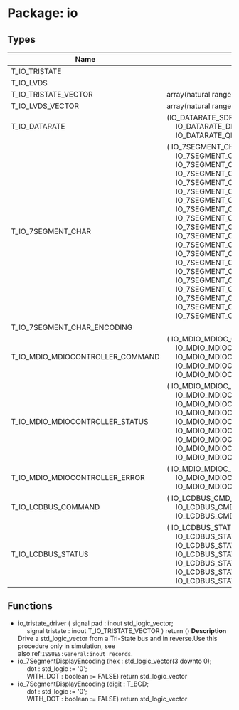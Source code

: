 # Package: io

## Types

| Name                             | Type                                                                                                                                                                                                                                                                                                                                                                                                                                                                                                                                                                                                                                                                                                                                                                                                                                                                                                                                                                                                                                                                                                                                | Description                                                                                                                                                              |
| -------------------------------- | ----------------------------------------------------------------------------------------------------------------------------------------------------------------------------------------------------------------------------------------------------------------------------------------------------------------------------------------------------------------------------------------------------------------------------------------------------------------------------------------------------------------------------------------------------------------------------------------------------------------------------------------------------------------------------------------------------------------------------------------------------------------------------------------------------------------------------------------------------------------------------------------------------------------------------------------------------------------------------------------------------------------------------------------------------------------------------------------------------------------------------------- | ------------------------------------------------------------------------------------------------------------------------------------------------------------------------ |
| T_IO_TRISTATE                    |                                                                                                                                                                                                                                                                                                                                                                                                                                                                                                                                                                                                                                                                                                                                                                                                                                                                                                                                                                                                                                                                                                                                     |                                                                                                                                                                          |
| T_IO_LVDS                        |                                                                                                                                                                                                                                                                                                                                                                                                                                                                                                                                                                                                                                                                                                                                                                                                                                                                                                                                                                                                                                                                                                                                     |                                                                                                                                                                          |
| T_IO_TRISTATE_VECTOR             | array(natural range <>) of T_IO_TRISTATE                                                                                                                                                                                                                                                                                                                                                                                                                                                                                                                                                                                                                                                                                                                                                                                                                                                                                                                                                                                                                                                                                            | Do not use this type for ``inout`` ports of synthesizable IP cores to drivevalues in both directions, see also:ref:`ISSUES:General:inout_records`.                       |
| T_IO_LVDS_VECTOR                 | array(natural range <>) of T_IO_LVDS                                                                                                                                                                                                                                                                                                                                                                                                                                                                                                                                                                                                                                                                                                                                                                                                                                                                                                                                                                                                                                                                                                |                                                                                                                                                                          |
| T_IO_DATARATE                    | (IO_DATARATE_SDR,<br><span style="padding-left:20px"> IO_DATARATE_DDR,<br><span style="padding-left:20px"> IO_DATARATE_QDR)                                                                                                                                                                                                                                                                                                                                                                                                                                                                                                                                                                                                                                                                                                                                                                                                                                                                                                                                                                                                         |                                                                                                                                                                          |
| T_IO_7SEGMENT_CHAR               | ( IO_7SEGMENT_CHAR_0,<br><span style="padding-left:20px"> IO_7SEGMENT_CHAR_1,<br><span style="padding-left:20px"> IO_7SEGMENT_CHAR_2,<br><span style="padding-left:20px"> IO_7SEGMENT_CHAR_3,<br><span style="padding-left:20px"> IO_7SEGMENT_CHAR_4,<br><span style="padding-left:20px"> IO_7SEGMENT_CHAR_5,<br><span style="padding-left:20px"> IO_7SEGMENT_CHAR_6,<br><span style="padding-left:20px"> IO_7SEGMENT_CHAR_7,<br><span style="padding-left:20px"> IO_7SEGMENT_CHAR_8,<br><span style="padding-left:20px"> IO_7SEGMENT_CHAR_9,<br><span style="padding-left:20px"> IO_7SEGMENT_CHAR_A,<br><span style="padding-left:20px"> IO_7SEGMENT_CHAR_B,<br><span style="padding-left:20px"> IO_7SEGMENT_CHAR_C,<br><span style="padding-left:20px"> IO_7SEGMENT_CHAR_D,<br><span style="padding-left:20px"> IO_7SEGMENT_CHAR_E,<br><span style="padding-left:20px"> IO_7SEGMENT_CHAR_F,<br><span style="padding-left:20px"> IO_7SEGMENT_CHAR_H,<br><span style="padding-left:20px"> IO_7SEGMENT_CHAR_O,<br><span style="padding-left:20px"> IO_7SEGMENT_CHAR_U,<br><span style="padding-left:20px"> IO_7SEGMENT_CHAR_MINUS )  |                                                                                                                                                                          |
| T_IO_7SEGMENT_CHAR_ENCODING      |                                                                                                                                                                                                                                                                                                                                                                                                                                                                                                                                                                                                                                                                                                                                                                                                                                                                                                                                                                                                                                                                                                                                     |                                                                                                                                                                          |
| T_IO_MDIO_MDIOCONTROLLER_COMMAND | ( IO_MDIO_MDIOC_CMD_NONE,<br><span style="padding-left:20px"> IO_MDIO_MDIOC_CMD_CHECK_ADDRESS,<br><span style="padding-left:20px"> IO_MDIO_MDIOC_CMD_READ,<br><span style="padding-left:20px"> IO_MDIO_MDIOC_CMD_WRITE,<br><span style="padding-left:20px"> IO_MDIO_MDIOC_CMD_ABORT )                                                                                                                                                                                                                                                                                                                                                                                                                                                                                                                                                                                                                                                                                                                                                                                                                                               | MDIOController========================================================================================================================================================== |
| T_IO_MDIO_MDIOCONTROLLER_STATUS  | ( IO_MDIO_MDIOC_STATUS_IDLE,<br><span style="padding-left:20px"> IO_MDIO_MDIOC_STATUS_CHECKING,<br><span style="padding-left:20px"> IO_MDIO_MDIOC_STATUS_CHECK_OK,<br><span style="padding-left:20px"> IO_MDIO_MDIOC_STATUS_CHECK_FAILED,<br><span style="padding-left:20px"> IO_MDIO_MDIOC_STATUS_READING,<br><span style="padding-left:20px"> IO_MDIO_MDIOC_STATUS_READ_COMPLETE,<br><span style="padding-left:20px"> IO_MDIO_MDIOC_STATUS_WRITING,<br><span style="padding-left:20px"> IO_MDIO_MDIOC_STATUS_WRITE_COMPLETE,<br><span style="padding-left:20px"> IO_MDIO_MDIOC_STATUS_ERROR )                                                                                                                                                                                                                                                                                                                                                                                                                                                                                                                                     |                                                                                                                                                                          |
| T_IO_MDIO_MDIOCONTROLLER_ERROR   | ( IO_MDIO_MDIOC_ERROR_NONE,<br><span style="padding-left:20px"> IO_MDIO_MDIOC_ERROR_ADDRESS_NOT_FOUND,<br><span style="padding-left:20px"> IO_MDIO_MDIOC_ERROR_FSM )                                                                                                                                                                                                                                                                                                                                                                                                                                                                                                                                                                                                                                                                                                                                                                                                                                                                                                                                                                |                                                                                                                                                                          |
| T_IO_LCDBUS_COMMAND              | ( IO_LCDBUS_CMD_NONE,<br><span style="padding-left:20px"> IO_LCDBUS_CMD_READ,<br><span style="padding-left:20px"> IO_LCDBUS_CMD_WRITE )                                                                                                                                                                                                                                                                                                                                                                                                                                                                                                                                                                                                                                                                                                                                                                                                                                                                                                                                                                                             |                                                                                                                                                                          |
| T_IO_LCDBUS_STATUS               | ( IO_LCDBUS_STATUS_RESETTING,<br><span style="padding-left:20px"> IO_LCDBUS_STATUS_IDLE,<br><span style="padding-left:20px"> IO_LCDBUS_STATUS_READING,<br><span style="padding-left:20px"> IO_LCDBUS_STATUS_READ_COMPLETE,<br><span style="padding-left:20px"> IO_LCDBUS_STATUS_WRITING,<br><span style="padding-left:20px"> IO_LCDBUS_STATUS_WRITE_COMPLETE,<br><span style="padding-left:20px"> IO_LCDBUS_STATUS_ERROR )                                                                                                                                                                                                                                                                                                                                                                                                                                                                                                                                                                                                                                                                                                          |                                                                                                                                                                          |
## Functions
- io_tristate_driver <font id="function_arguments">( signal pad      : inout std_logic_vector;<br><span style="padding-left:20px"> signal tristate : inout T_IO_TRISTATE_VECTOR ) </font> <font id="function_return">return ()</font>
**Description**
Drive a std_logic_vector from a Tri-State bus and in reverse.Use this procedure only in simulation, see also:ref:`ISSUES:General:inout_records`.
- io_7SegmentDisplayEncoding <font id="function_arguments">(hex	: std_logic_vector(3 downto 0);<br><span style="padding-left:20px"> dot : std_logic := '0';<br><span style="padding-left:20px"> WITH_DOT : boolean := FALSE) </font> <font id="function_return">return std_logic_vector </font>
- io_7SegmentDisplayEncoding <font id="function_arguments">(digit	: T_BCD;<br><span style="padding-left:20px"> dot : std_logic := '0';<br><span style="padding-left:20px"> WITH_DOT : boolean := FALSE) </font> <font id="function_return">return std_logic_vector </font>
